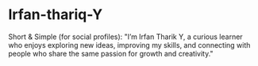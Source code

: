 # Irfan-thariq-Y
Short &amp; Simple (for social profiles): "I’m Irfan Tharik Y, a curious learner who enjoys exploring new ideas, improving my skills, and connecting with people who share the same passion for growth and creativity."
